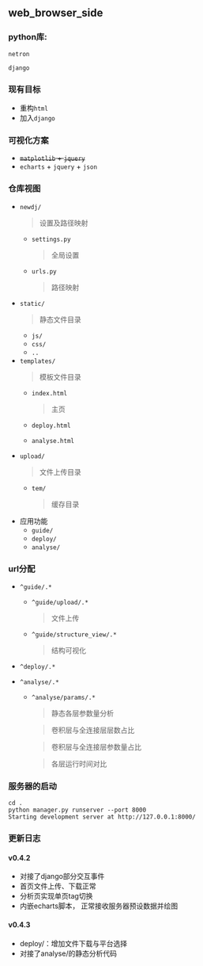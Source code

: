 ## web_browser_side

### python库:

`netron`

`django`

### 现有目标
+ 重构`html`
+ 加入`django`

### 可视化方案
+ ~~`matplotlib` + `jquery`~~
+ `echarts` + `jquery` + `json`

### 仓库视图
+ `newdj/`
    > 设置及路径映射
    + `settings.py`
      
        > 全局设置
    + `urls.py`
      
        > 路径映射
+ `static/`
    > 静态文件目录
    + `js/`
    + `css/`
    + `..`
+ `templates/`
    > 模板文件目录
    + `index.html`
      
        > 主页
    + `deploy.html`
    + `analyse.html`
+ `upload/`
    > 文件上传目录
    + `tem/`
      
        > 缓存目录
+ 应用功能
    + `guide/`
    + `deploy/`
    + `analyse/`

### url分配
+ `^guide/.*`
    + `^guide/upload/.*`
      
        > 文件上传
    + `^guide/structure_view/.*`
      
        > 结构可视化
+ `^deploy/.*`

+ `^analyse/.*`
    + `^analyse/params/.*`
      
        > 静态各层参数量分析
        
        > 卷积层与全连接层层数占比
        
        > 卷积层与全连接层参数量占比
        
        > 各层运行时间对比

### 服务器的启动
`cd .`<br>
`python manager.py runserver --port 8000`<br>
`Starting development server at http://127.0.0.1:8000/`<br>

### 更新日志
#### v0.4.2
+ 对接了django部分交互事件
+ 首页文件上传、下载正常
+ 分析页实现单页tag切换
+ 内嵌echarts脚本， 正常接收服务器预设数据并绘图

#### v0.4.3

+ deploy/：增加文件下载与平台选择
+ 对接了analyse/的静态分析代码